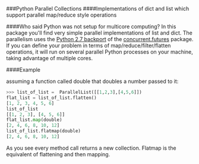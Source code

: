###Python Parallel Collections
####Implementations of dict and list which support parallel map/reduce style operations

####Who said Python was not setup for multicore computing? 
In this package you'll find very simple parallel implementations of list and dict. The parallelism uses the [Python 2.7 backport](http://pythonhosted.org/futures/#processpoolexecutor-example) of the [concurrent.futures](http://docs.python.org/dev/library/concurrent.futures.html) package. If you can define your problem in terms of map/reduce/filter/flatten operations, it will run on several parallel Python processes on your machine, taking advantage of multiple cores. 


####Example

assuming a function called double that doubles a number passed to it:

```python
>>> list_of_list =  ParallelList([[1,2,3],[4,5,6]])
flat_list = list_of_list.flatten()
[1, 2, 3, 4, 5, 6]
list_of_list
[[1, 2, 3], [4, 5, 6]]
flat_list.map(double)
[2, 4, 6, 8, 10, 12]
list_of_list.flatmap(double)
[2, 4, 6, 8, 10, 12]
```

As you see every method call returns a new collection. Flatmap is the equivalent of flattening and then mapping. 
